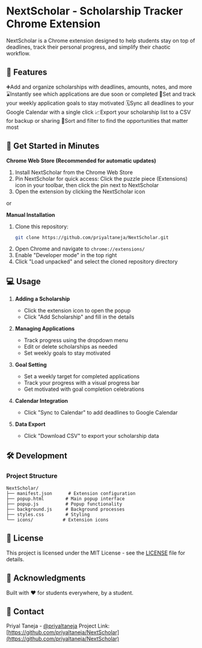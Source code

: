 # NextScholar - Scholarship Tracker Chrome Extension

NextScholar is a Chrome extension designed to help students stay on top of deadlines, track their personal progress, and simplify their chaotic workflow.

## 🌟 Features
➕Add and organize scholarships with deadlines, amounts, notes, and more
⌛Instantly see which applications are due soon or completed
🎯Set and track your weekly application goals to stay motivated
🗓️Sync all deadlines to your Google Calendar with a single click
📈Export your scholarship list to a CSV for backup or sharing
🔎Sort and filter to find the opportunities that matter most

## 🚀 Get Started in Minutes
**Chrome Web Store (Recommended for automatic updates)**
1.  Install NextScholar from the Chrome Web Store
2.  Pin NextScholar for quick access: Click the puzzle piece (Extensions) icon in your toolbar, then click the pin next to NextScholar
3.  Open the extension by clicking the NextScholar icon

or

**Manual Installation**
1. Clone this repository:
   ```bash
   git clone https://github.com/priyaltaneja/NextScholar.git
   ```
2. Open Chrome and navigate to `chrome://extensions/`
3. Enable "Developer mode" in the top right
4. Click "Load unpacked" and select the cloned repository directory

## 💻 Usage

1. **Adding a Scholarship**
   - Click the extension icon to open the popup
   - Click "Add Scholarship" and fill in the details
    
2. **Managing Applications** 
   - Track progress using the dropdown menu
   - Edit or delete scholarships as needed
   - Set weekly goals to stay motivated

3. **Goal Setting**
   - Set a weekly target for completed applications
   - Track your progress with a visual progress bar
   - Get motivated with goal completion celebrations

4. **Calendar Integration**
   - Click "Sync to Calendar" to add deadlines to Google Calendar
     
5. **Data Export**
   - Click "Download CSV" to export your scholarship data

## 🛠️ Development

### Project Structure
```
NextScholar/
├── manifest.json      # Extension configuration
├── popup.html        # Main popup interface
├── popup.js          # Popup functionality
├── background.js     # Background processes
├── styles.css        # Styling
└── icons/           # Extension icons
```

## 📝 License

This project is licensed under the MIT License - see the [LICENSE](LICENSE) file for details.

## 🙏 Acknowledgments

Built with ❤️ for students everywhere, by a student.

## 📧 Contact

Priyal Taneja - [@priyaltaneja](https://github.com/priyaltaneja)
Project Link: [https://github.com/priyaltaneja/NextScholar](https://github.com/priyaltaneja/NextScholar)
